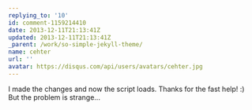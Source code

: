```yaml
---
replying_to: '10'
id: comment-1159214410
date: 2013-12-11T21:13:41Z
updated: 2013-12-11T21:13:41Z
_parent: /work/so-simple-jekyll-theme/
name: cehter
url: ''
avatar: https://disqus.com/api/users/avatars/cehter.jpg
---
```


I made the changes and now the script loads. Thanks for the fast help! :)
But the problem is strange...
